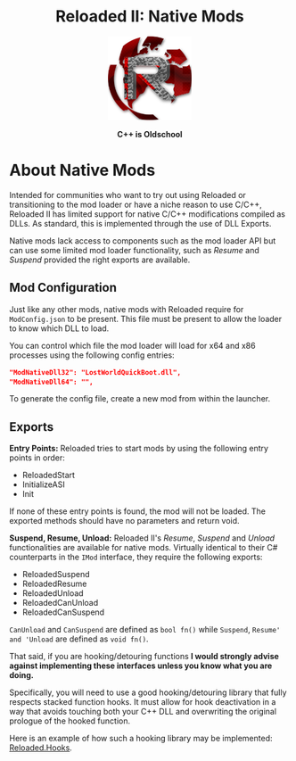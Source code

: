 <div align="center">
	<h1>Reloaded II: Native Mods</h1>
	<img src="./Images/Reloaded/Reloaded Logo.png" width="150" align="center" />
	<br/> <br/>
    <b>C++ is Oldschool</b>
</div>

# About Native Mods

Intended for communities who want to try out using Reloaded or transitioning to the mod loader or have a niche reason to use C/C++, Reloaded II has limited support for native C/C++ modifications compiled as DLLs. As standard, this is implemented through the use of DLL Exports.

Native mods lack access to components such as the mod loader API but can use some limited mod loader functionality, such as *Resume* and *Suspend* provided the right exports are available. 

## Mod Configuration

Just like any other mods, native mods with Reloaded require for `ModConfig.json`  to be present. This file must be present to allow the loader to know which DLL to load.

You can control which file the mod loader will load for x64 and x86 processes using the following config entries: 
```json
"ModNativeDll32": "LostWorldQuickBoot.dll",
"ModNativeDll64": "",
```
To generate the config file, create a new mod from within the launcher.

## Exports

**Entry Points:**
Reloaded tries to start mods by using the following entry points in order:

- ReloadedStart
- InitializeASI
- Init

If none of these entry points is found, the mod will not be loaded.
The exported methods should have no parameters and return void.

**Suspend, Resume, Unload:**
Reloaded II's *Resume*, *Suspend* and *Unload* functionalities are available for native mods. 
Virtually identical to their C# counterparts in the `IMod` interface, they require the following exports:

- ReloadedSuspend
- ReloadedResume
- ReloadedUnload
- ReloadedCanUnload
- ReloadedCanSuspend

`CanUnload` and `CanSuspend` are defined as `bool fn()` while `Suspend`, `Resume' and 'Unload` are defined as `void fn()`.

That said, if you are hooking/detouring functions **I would strongly advise against implementing these interfaces unless you know what you are doing.**

Specifically, you will need to use a good hooking/detouring library that fully respects stacked function hooks. It must allow for hook deactivation in a way that avoids touching both your C++ DLL and overwriting the original prologue of the hooked function. 

Here is an example of how such a hooking library may be implemented: [Reloaded.Hooks](https://github.com/Reloaded-Project/Reloaded.Hooks/issues/2).